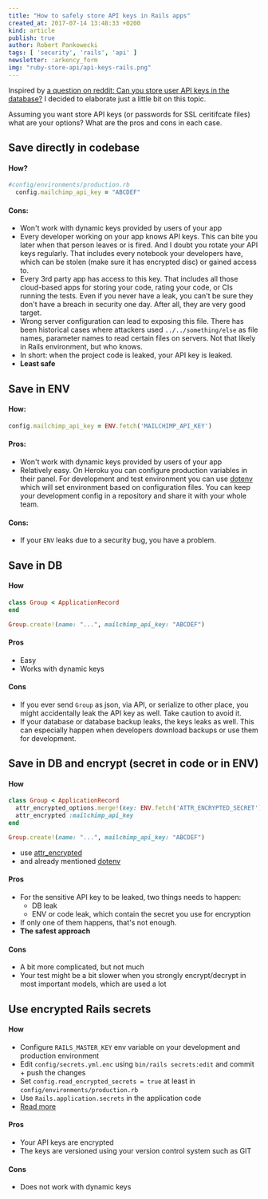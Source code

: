 ```yaml
---
title: "How to safely store API keys in Rails apps"
created_at: 2017-07-14 13:48:33 +0200
kind: article
publish: true
author: Robert Pankowecki
tags: [ 'security', 'rails', 'api' ]
newsletter: :arkency_form
img: "ruby-store-api/api-keys-rails.png"
---
```


Inspired by [a question on reddit: Can you store user API keys in the database?](https://www.reddit.com/r/rails/comments/6n63ql/can_you_store_user_api_keys_in_the_database/) I decided to elaborate just a little bit on this topic.

<!-- more -->

Assuming you want store API keys (or passwords for SSL ceritifcate files) what are your options? What are the pros and cons in each case.

## Save directly in codebase

#### How?

```ruby
#config/environments/production.rb
  config.mailchimp_api_key = "ABCDEF"
```

#### Cons:

* Won't work with dynamic keys provided by users of your app
* Every developer working on your app knows API keys. This can bite you later when that person leaves or is fired. And I doubt you rotate your API keys regularly. That includes every notebook your developers have, which can be stolen (make sure it has encrypted disc) or gained access to.
* Every 3rd party app has access to this key. That includes all those cloud-based apps for storing your code, rating your code, or CIs running the tests. Even if you never have a leak, you can't be sure they don't have a breach in security one day. After all, they are very good target.
* Wrong server configuration can lead to exposing this file. There has been historical cases where attackers used `../../something/else` as file names, parameter names to read certain files on servers. Not that likely in Rails environment, but who knows.
* In short: when the project code is leaked, your API key is leaked.
* **Least safe**

## Save in ENV

#### How:

```ruby
config.mailchimp_api_key = ENV.fetch('MAILCHIMP_API_KEY')
```

#### Pros:

* Won't work with dynamic keys provided by users of your app
* Relatively easy. On Heroku you can configure production variables in their panel. For development and test environment you can use [dotenv](https://github.com/bkeepers/dotenv) which will set environment based on configuration files. You can keep your development config in a repository and share it with your whole team.

#### Cons:

* If your `ENV` leaks due to a security bug, you have a problem.

## Save in DB

#### How

```ruby
class Group < ApplicationRecord
end

Group.create!(name: "...", mailchimp_api_key: "ABCDEF")
```

#### Pros

* Easy
* Works with dynamic keys

#### Cons

* If you ever send `Group` as json, via API, or serialize to other place, you might accidentally leak the API key as well. Take caution to avoid it.
* If your database or database backup leaks, the keys leaks as well. This can especially happen when developers download backups or use them for development.

## Save in DB and encrypt (secret in code or in ENV)

#### How

```ruby
class Group < ApplicationRecord
  attr_encrypted_options.merge!(key: ENV.fetch('ATTR_ENCRYPTED_SECRET'))
  attr_encrypted :mailchimp_api_key
end

Group.create!(name: "...", mailchimp_api_key: "ABCDEF")
```

* use [attr_encrypted](https://github.com/attr-encrypted/attr_encrypted)
* and already mentioned [dotenv](https://github.com/bkeepers/dotenv)

#### Pros

* For the sensitive API key to be leaked, two things needs to happen:
  * DB leak
  * ENV or code leak, which contain the secret you use for encryption
* If only one of them happens, that's not enough.
* **The safest approach**

#### Cons

* A bit more complicated, but not much
* Your test might be a bit slower when you strongly encrypt/decrypt in most important models, which are used a lot

## Use encrypted Rails secrets

#### How

* Configure `RAILS_MASTER_KEY` env variable on your development and production environment
* Edit `config/secrets.yml.enc` using `bin/rails secrets:edit` and commit + push the changes
* Set `config.read_encrypted_secrets = true` at least in `config/environments/production.rb`
* Use `Rails.application.secrets` in the application code
* [Read more](https://www.engineyard.com/blog/encrypted-rails-secrets-on-rails-5.1)

#### Pros

* Your API keys are encrypted
* The keys are versioned using your version control system such as GIT

#### Cons

* Does not work with dynamic keys